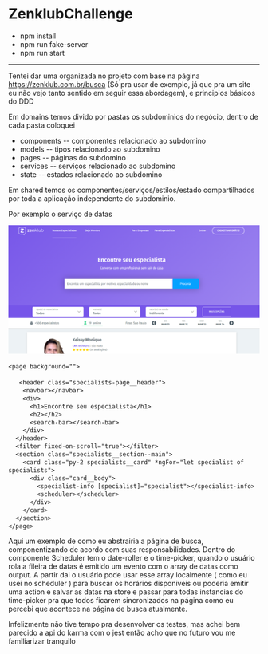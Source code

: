 # ZenklubChallenge

- npm install
- npm run fake-server
- npm run start

---

Tentei dar uma organizada no projeto com base na página https://zenklub.com.br/busca (Só pra usar de exemplo, já que pra um site eu não vejo tanto sentido em seguir essa abordagem), e principios básicos do DDD

Em domains temos divido por pastas os subdominios do negócio, dentro de cada pasta coloquei

- components -- componentes relacionado ao subdomino
- models -- tipos relacionado ao subdomino
- pages -- páginas do subdomino
- services -- serviços relacionado ao subdomino
- state -- estados relacionado ao subdomino

Em shared temos os componentes/serviços/estilos/estado compartilhados por toda a aplicação independente do subdominio.

Por exemplo o serviço de datas

![alt text](page.png "Title")

```
<page background="">

   <header class="specialists-page__header">
    <navbar></navbar>
    <div>
      <h1>Encontre seu especialista</h1>
      <h2></h2>
      <search-bar></search-bar>
    </div>
  </header>
  <filter fixed-on-scroll="true"></filter>
  <section class="specialists__section--main">
    <card class="py-2 specialists__card" *ngFor="let specialist of specialists">
      <div class="card__body">
        <specialist-info [specialist]="specialist"></specialist-info>
        <scheduler></scheduler>
      </div>
    </card>
  </section>
</page>

```

Aqui um exemplo de como eu abstrairia a página de busca, componentizando de acordo com suas responsabilidades. Dentro do componente Scheduler tem o date-roller e o time-picker, quando o usuário rola a fileira de datas é emitido um evento com o array de datas como output. A partir dai o usuário pode usar esse array localmente ( como eu usei no scheduler ) para buscar os horários disponiveis ou poderia emitir uma action e salvar as datas na store e passar para todas instancias do time-picker pra que todos ficarem sincronizados na página como eu percebi que acontece na página de busca atualmente.

Infelizmente não tive tempo pra desenvolver os testes, mas achei bem parecido a api do karma com o jest então acho que no futuro vou me familiarizar tranquilo
